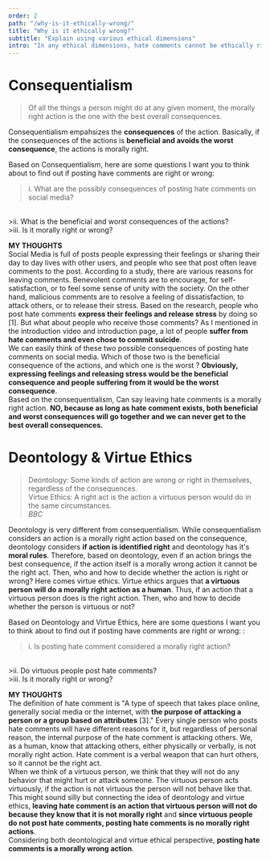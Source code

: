 ```yaml
---
order: 2
path: "/why-is-it-ethically-wrong/"
title: "Why is it ethically wrong?"
subtitle: "Explain using various ethical dimensions"
intro: "In any ethical dimensions, hate comments cannot be ethically right regardless of the consequence and circumtance. Here are some questions that I want you to consider and my thoughts."
---
```




# Consequentialism
<blockquote class="column-span">
  Of all the things a person might do at any given moment, the morally right action is the one with the best overall consequences.
</blockquote>

Consequentialism empahsizes the **consequences** of the action. Basically, if the consequences of the actions is **beneficial and avoids the worst consequence**, the actions is morally right. <br/>

Based on Consequentialism, here are some questions I want you to think about to find out if posting have comments are right or wrong: 
>i. What are the possibly consequences of posting hate comments on social media?
<br/>
>ii. What is the beneficial and worst consequences of the actions?
<br/>
>iii. Is it morally right or wrong?

**MY THOUGHTS**
<br/>
Social Media is full of posts people expressing their feelings or sharing their day to day lives with other users, and people who see that post often leave comments to the post. According to a study, there are various reasons for leaving comments. Benevolent comments are to encourage, for self-satisfaction, or to feel some sense of unity with the society. On the other hand, malicious comments are to resolve a feeling of dissatisfaction, to attack others, or to release their stress. Based on the research, people who post hate comments **express their feelings and release stress** by doing so [1]. But what about people who receive those comments? As I mentioned in the introduction video and introduction page, a lot of people **suffer from hate comments and even chose to commit suicide**.
<br/>
We can easily think of these two possible consequences of posting hate comments on social media. Which of those two is the beneficial consequence of the actions, and which one is the worst ? **Obviously, expressing feelings and releasing stress would be the beneficial consequence and people suffering from it would be the worst consequence**.
<br/>Based on the consequentialism, Can say leaving hate comments is a morally right action. **NO, because as long as hate comment exists, both beneficial and worst consequences will go together and we can never get to the best overall consequences.**

# Deontology & Virtue Ethics
<blockquote class="column-span">
  Deontology: Some kinds of action are wrong or right in themselves, regardless of the consequences.<br/>
  Virtue Ethics: A right act is the action a virtuous person would do in the same circumstances.<br/>
  <cite>BBC</cite>
</blockquote>

Deontology is very different from consequentialism. While consequentialism considers an action is a morally right action based on the consequence, deontology considers **if action is identified right** and deontology has it's **moral rules**. Therefore, based on deontology, even if an action brings the best consequence, if the action itself is a morally wrong action it cannot be the right act. Then, who and how to decide whether the action is right or wrong? Here comes virtue ethics. Virtue ethics argues that **a virtuous person will do a morally right action as a human**. Thus, if an action that a virtuous person does is the right action. Then, who and how to decide whether the person is virtuous or not?
<br/>

Based on Deontology and Virtue Ethics, here are some questions I want you to think about to find out if posting have comments are right or wrong: :
>i. Is posting hate comment considered a morally right action?
<br/>
>ii. Do virtuous people post hate comments?
<br/>
>iii. Is it morally right or wrong?

**MY THOUGHTS**
<br/>
The definition of hate comment is "A type of speech that takes place online, generally social media or the internet, with **the purpose of attacking a person or a group based on attributes** [3]." Every single person who posts hate comments will have different reasons for it, but regardless of personal reason, the internal purpose of the hate comment is attacking others. We, as a human, know that attacking others, either physically or verbally, is not morally right action. Hate comment is a verbal weapon that can hurt others, so it cannot be the right act.
<br/>
When we think of a virtuous person, we think that they will not do any behavior that might hurt or attack someone. The virtuous person acts virtuously, if the action is not virtuous the person will not behave like that. This might sound silly but connecting the idea of deontology and virtue ethics, **leaving hate comment is an action that virtuous person will not do because they know that it is not morally right** and **since virtuous people do not post hate comments, posting hate comments is no morally right actions**. 
<br/>
Considering both deontological and virtue ethical perspective, **posting hate comments is a morally wrong action**.